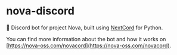 # nova-discord
🤖 Discord bot for project Nova, built using [NextCord](https://github.com/nextcord/nextcord) for Python.

You can find more information about the bot and how it works on [https://nova-oss.com/novacord](https://nova-oss.com/novacord).

